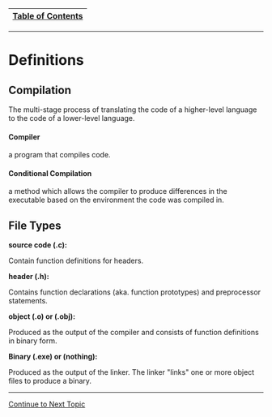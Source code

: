 |[Table of Contents](/00-Table-of-Contents.md)|
|---|

---

# Definitions

## Compilation

The multi-stage process of translating the code of a higher-level language to the code of a lower-level language.



#### Compiler

a program that compiles code.



#### Conditional Compilation

a method which allows the compiler to produce differences in the executable based on the environment the code was compiled in.



## File Types

**source code (.c):**

Contain function definitions for headers.

**header (.h):**

Contains function declarations (aka. function prototypes) and preprocessor statements.

**object (.o) or (.obj):**

Produced as the output of the compiler and consists of function definitions in binary form.

**Binary (.exe) or (nothing):**

Produced as the output of the linker. The linker "links" one or more object files to produce a binary.

---

<a href="https://github.com/CyberTrainingUSAF/05-C-Programming/blob/master/09_C_compiler/02_compilation_process.md" rel="Continue to Next Topic"> Continue to Next Topic </a>
